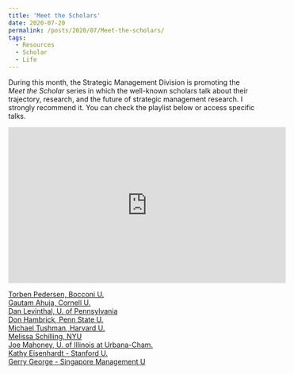 ```yaml
---
title: 'Meet the Scholars'
date: 2020-07-20
permalink: /posts/2020/07/Meet-the-scholars/
tags:
  - Resources
  - Scholar
  - Life
---
```

During this month, the Strategic Management Division is promoting the *Meet the Scholar* series in which the well-known scholars talk about their trajectory, research, and the future of strategic management research. I strongly recommend it. You can check the playlist below or access specific talks.

<iframe width="560" height="315" src="https://www.youtube.com/embed/9uzZNOSjmro?controls=0" frameborder="0" allow="accelerometer; autoplay; encrypted-media; gyroscope; picture-in-picture" allowfullscreen></iframe>  

[Torben Pedersen, Bocconi U.](https://www.youtube.com/watch?v=9uzZNOSjmro&t=1s)  
[Gautam Ahuja, Cornell U.](https://www.youtube.com/watch?v=1hvWCXZW8ZI&t=1s)  
[Dan Levinthal, U. of Pennsylvania](https://www.youtube.com/watch?v=haYY0naERys&t=1s)  
[Don Hambrick, Penn State U.](https://www.youtube.com/watch?v=E8dAsgzZ04c&t=1s)  
[Michael Tushman, Harvard U.](https://www.youtube.com/watch?v=cYgYoCSqcUQ&t=1s)  
[Melissa Schilling, NYU](https://www.youtube.com/watch?v=x4HHcaVwwZY&t=1s)  
[Joe Mahoney, U. of Illinois at Urbana-Cham.](https://www.youtube.com/watch?v=UBAhmSu0tnc&t=1s)  
[Kathy Eisenhardt - Stanford U.](https://www.youtube.com/watch?v=-sFWdbTq_Yo&t=1s)  
[Gerry George - Singapore Management U](https://www.youtube.com/watch?v=cCQ9JGHjIno&t=1s)  
